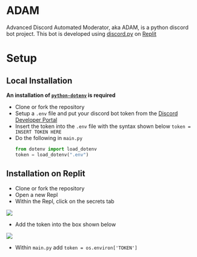 # ADAM
Advanced Discord Automated Moderator, aka ADAM, is a python discord bot project. This bot is developed using [discord.py](https://github.com/Rapptz/discord.py) on [Replit](https://replit.com)



# Setup
## Local Installation
**An installation of [`python-dotenv`](https://pypi.org/project/python-dotenv/) is required**
- Clone or fork the repository
- Setup a `.env` file and put your discord bot token from the [Discord Developer Portal](https://discord.com/developers/applications)
- Insert the token into the `.env` file with the syntax shown below
`token = INSERT TOKEN HERE`
- Do the following in `main.py`
  ```python
  from dotenv import load_dotenv
  token = load_dotenv(".env")
  ```
## Installation on Replit
- Clone or fork the repository
- Open a new Repl
- Within the Repl, click on the secrets tab
  
![](https://i.imgur.com/Yq7h5re.png)
- Add the token into the box shown below

![](https://i.imgur.com/MgFLrE8.png)
- Within `main.py` add `token = os.environ['TOKEN']`